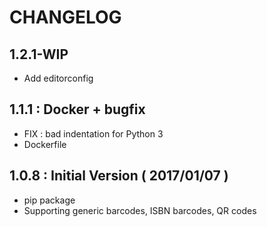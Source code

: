 CHANGELOG
===============================================================================

1.2.1-WIP
-------------------------------------------------------------------------------

* Add editorconfig

1.1.1 : Docker + bugfix
-------------------------------------------------------------------------------

* FIX : bad indentation for Python 3
* Dockerfile


1.0.8 : Initial Version ( 2017/01/07 )
-------------------------------------------------------------------------------

* pip package
* Supporting generic barcodes, ISBN barcodes, QR codes


